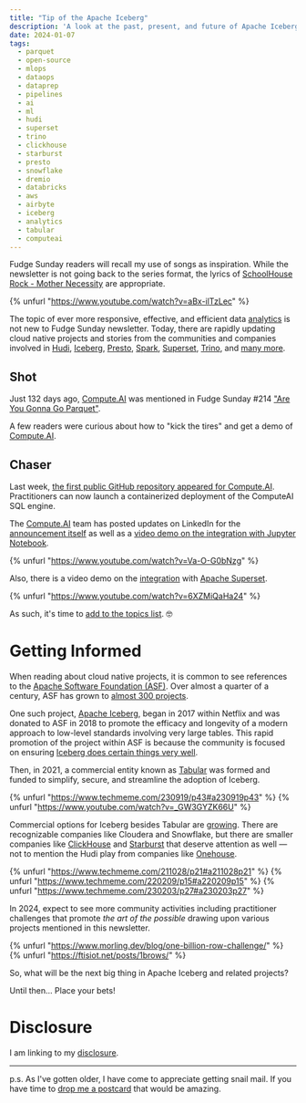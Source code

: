 ```yaml
---
title: "Tip of the Apache Iceberg"
description: 'A look at the past, present, and future of Apache Iceberg and related projects'
date: 2024-01-07 
tags:
  - parquet
  - open-source
  - mlops
  - dataops
  - dataprep
  - pipelines
  - ai
  - ml
  - hudi
  - superset
  - trino
  - clickhouse
  - starburst
  - presto
  - snowflake
  - dremio
  - databricks
  - aws
  - airbyte
  - iceberg
  - analytics
  - tabular
  - computeai
---
```


Fudge Sunday readers will recall my use of songs as inspiration. While the newsletter is not going back to the series format, the lyrics of [SchoolHouse Rock - Mother Necessity](https://www.youtube.com/watch?v=aBx-ilTzLec) are appropriate.

{% unfurl "https://www.youtube.com/watch?v=aBx-ilTzLec" %}

The topic of ever more responsive, effective, and efficient data [analytics](/topics/analytics) is not new to Fudge Sunday newsletter. Today, there are rapidly updating cloud native projects and stories from the communities and companies involved in [Hudi](https://hudi.apache.org), [Iceberg](https://iceberg.apache.org), [Presto](https://prestodb.io), [Spark](https://spark.apache.org), [Superset](https://superset.apache.org), [Trino](https://trino.io), and [many more](https://cncf.landscape2.io/?group=projects-and-products).

## Shot

Just 132 days ago, [Compute.AI](https://compute.ai) was mentioned in Fudge Sunday #214 ["Are You Gonna Go Parquet"](https://fudge.org/archive/are-you-gonna-go-parquet/).

A few readers were curious about how to "kick the tires" and get a demo of [Compute.AI](https://compute.ai).

## Chaser

Last week, [the first public GitHub repository appeared for Compute.AI](https://github.com/ComputeAI/computeAI-integrations). Practitioners can now launch a containerized deployment of the ComputeAI SQL engine.

The [Compute.AI](https://compute.ai) team has posted updates on LinkedIn for the [announcement itself](https://www.linkedin.com/feed/update/urn:li:activity:7148386664908828672/) as well as a [video demo on the integration with Jupyter Notebook](https://www.linkedin.com/posts/computeai_computeai-integration-with-jupyter-notebook-activity-7148747924464619520-NNfy). 

{% unfurl "https://www.youtube.com/watch?v=Va-O-G0bNzg" %}

Also, there is a video demo on the [integration](https://github.com/ComputeAI/computeAI-integrations/blob/main/superset/README.md) with [Apache Superset](https://superset.apache.org).

{% unfurl "https://www.youtube.com/watch?v=6XZMiQaHa24" %}

As such, it's time to [add to the topics list](/topics/computeai). 🤓

# Getting Informed

When reading about cloud native projects, it is common to see references to the [Apache Software Foundation (ASF)](https://www.apache.org/foundation/how-it-works/). Over almost a quarter of a century, ASF has grown to [almost 300 projects](https://projects.apache.org).

One such project, [Apache Iceberg](https://iceberg.apache.org), began in 2017 within Netflix and was donated to ASF in 2018 to promote the efficacy and longevity of a modern approach to low-level standards involving very large tables. This rapid promotion of the project within ASF is because the community is focused on ensuring [Iceberg does certain things very well](https://iceberg.apache.org/docs/latest/).

Then, in 2021, a commercial entity known as [Tabular](https://tabular.io) was formed and funded to simplify, secure, and streamline the adoption of Iceberg.

{% unfurl "https://www.techmeme.com/230919/p43#a230919p43" %}
{% unfurl "https://www.youtube.com/watch?v=_GW3GYZK66U" %}

Commercial options for Iceberg besides Tabular are [growing](https://iceberg.apache.org/vendors/). There are recognizable companies like Cloudera and Snowflake, but there are smaller companies like [ClickHouse](https://clickhouse.com) and [Starburst](https://www.starburst.io) that deserve attention as well — not to mention the Hudi play from companies like [Onehouse](https://www.onehouse.ai).

{% unfurl "https://www.techmeme.com/211028/p21#a211028p21" %}
{% unfurl "https://www.techmeme.com/220209/p15#a220209p15" %}
{% unfurl "https://www.techmeme.com/230203/p27#a230203p27" %}

In 2024, expect to see more community activities including practitioner challenges that promote *the art of the possible* drawing upon various projects mentioned in this newsletter.

{% unfurl "https://www.morling.dev/blog/one-billion-row-challenge/" %}
{% unfurl "https://ftisiot.net/posts/1brows/" %}

So, what will be the next big thing in Apache Iceberg and related projects?

Until then… Place your bets!

# Disclosure

I am linking to my [disclosure](https://jaycuthrell.com/disclosure/).

***

p.s. As I've gotten older, I have come to appreciate getting snail mail. If you have time to [drop me a postcard](https://jaycuthrell.com/contact) that would be amazing.
